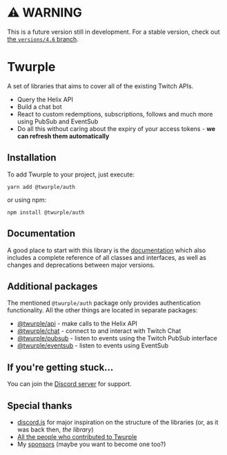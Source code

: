 # ⚠ WARNING

This is a future version still in development. For a stable version, check out [the `versions/4.6` branch](https://github.com/twurple/twurple/tree/versions/4.6).

# Twurple

A set of libraries that aims to cover all of the existing Twitch APIs.

- Query the Helix API
- Build a chat bot
- React to custom redemptions, subscriptions, follows and much more using PubSub and EventSub
- Do all this without caring about the expiry of your access tokens - **we can refresh them automatically**

## Installation

To add Twurple to your project, just execute:

	yarn add @twurple/auth

or using npm:

	npm install @twurple/auth

## Documentation

A good place to start with this library is the [documentation](https://twurple.js.org)
which also includes a complete reference of all classes and interfaces, as well as changes and deprecations between major versions.

## Additional packages

The mentioned `@twurple/auth` package only provides authentication functionality. All the other things are located in separate packages:

- [@twurple/api](https://npmjs.com/package/@twurple/api) - make calls to the Helix API
- [@twurple/chat](https://npmjs.com/package/@twurple/chat) - connect to and interact with Twitch Chat
- [@twurple/pubsub](https://npmjs.com/package/@twurple/pubsub) - listen to events using the Twitch PubSub interface
- [@twurple/eventsub](https://npmjs.com/package/@twurple/eventsub) - listen to events using EventSub

## If you're getting stuck...

You can join the [Discord server](https://discord.gg/b9ZqMfz) for support.

## Special thanks

- [discord.js](https://discord.js.org) for major inspiration on the structure of the libraries (or, as it was back then, *the library*)
- [All the people who contributed to Twurple](https://github.com/twurple/twurple/graphs/contributors)
- My [sponsors](https://github.com/sponsors/d-fischer) (maybe you want to become one too?)
